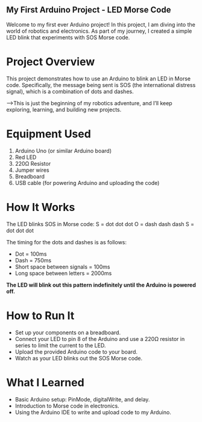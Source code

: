 ## My First Arduino Project - LED Morse Code
Welcome to my first ever Arduino project! In this project, I am diving into the world of robotics and electronics. As part of my journey, I created a simple LED blink that experiments with SOS Morse code.

# Project Overview
This project demonstrates how to use an Arduino to blink an LED in Morse code. Specifically, the message being sent is SOS (the international distress signal), which is a combination of dots and dashes.

-->This is just the beginning of my robotics adventure, and I’ll keep exploring, learning, and building new projects.

# Equipment Used
1) Arduino Uno (or similar Arduino board)
2) Red LED
3) 220Ω Resistor
4) Jumper wires
5) Breadboard
6) USB cable (for powering Arduino and uploading the code)

# How It Works
The LED blinks SOS in Morse code:
S = dot dot dot
O = dash dash dash
S = dot dot dot

The timing for the dots and dashes is as follows:
* Dot = 100ms
* Dash = 750ms
* Short space between signals = 100ms
* Long space between letters = 2000ms

**The LED will blink out this pattern indefinitely until the Arduino is powered off.**

# How to Run It
* Set up your components on a breadboard.
* Connect your LED to pin 8 of the Arduino and use a 220Ω resistor in series to limit the current to the LED.
* Upload the provided Arduino code to your board.
* Watch as your LED blinks out the SOS Morse code.

# What I Learned
* Basic Arduino setup: PinMode, digitalWrite, and delay.
* Introduction to Morse code in electronics.
* Using the Arduino IDE to write and upload code to my Arduino.
